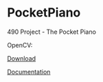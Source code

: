 # PocketPiano
490 Project - The Pocket Piano

OpenCV:
<p>
<a href="http://opencv.org/downloads.html">Download</a> </p>
<p>
<a href="http://docs.opencv.org/2.4/doc/tutorials/introduction/table_of_content_introduction/table_of_content_introduction.html">Documentation</a>
</p>
<p>
